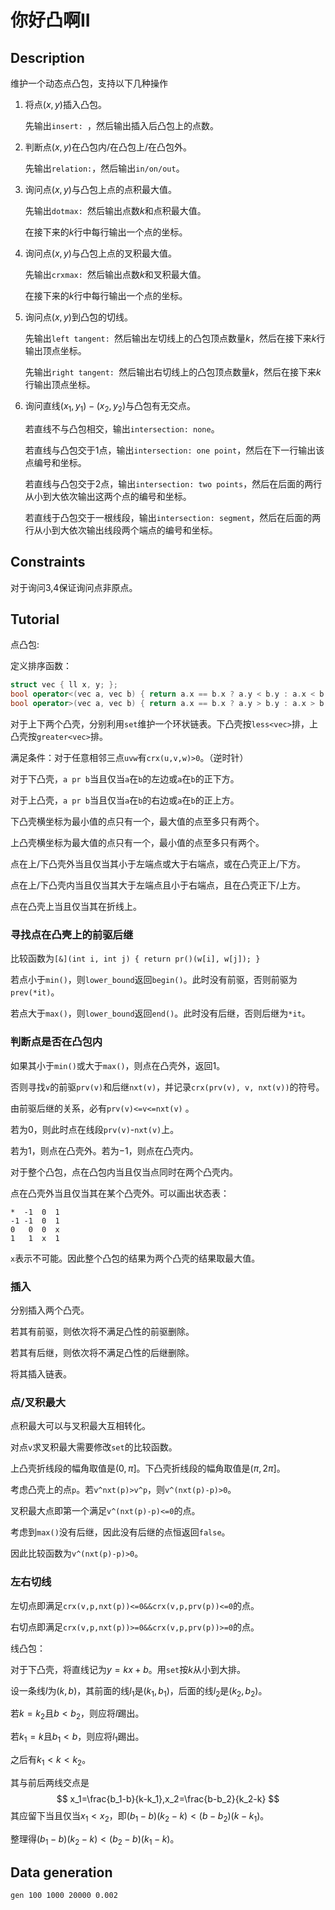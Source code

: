 # 你好凸啊II

## Description

维护一个动态点凸包，支持以下几种操作

1. 将点$(x,y)$插入凸包。

   先输出`insert: `，然后输出插入后凸包上的点数。

2. 判断点$(x,y)$在凸包内/在凸包上/在凸包外。

   先输出`relation:`，然后输出`in/on/out`。

3. 询问点$(x,y)$与凸包上点的点积最大值。

   先输出`dotmax: `然后输出点数$k$和点积最大值。

   在接下来的$k$行中每行输出一个点的坐标。

4. 询问点$(x,y)$与凸包上点的叉积最大值。

   先输出`crxmax: `然后输出点数$k$和叉积最大值。

   在接下来的$k$行中每行输出一个点的坐标。

5. 询问点$(x,y)$到凸包的切线。

   先输出`left tangent: `然后输出左切线上的凸包顶点数量$k$，然后在接下来$k$行输出顶点坐标。

   先输出`right tangent: `然后输出右切线上的凸包顶点数量$k$，然后在接下来$k$行输出顶点坐标。

6. 询问直线$(x_1,y_1)-(x_2,y_2)$与凸包有无交点。

   若直线不与凸包相交，输出`intersection: none`。

   若直线与凸包交于$1$点，输出`intersection: one point`，然后在下一行输出该点编号和坐标。

   若直线与凸包交于$2$点，输出`intersection: two points`，然后在后面的两行从小到大依次输出这两个点的编号和坐标。

   若直线于凸包交于一根线段，输出`intersection: segment`，然后在后面的两行从小到大依次输出线段两个端点的编号和坐标。

## Constraints

对于询问3,4保证询问点非原点。

## Tutorial

点凸包:

定义排序函数：

```cpp
struct vec { ll x, y; };
bool operator<(vec a, vec b) { return a.x == b.x ? a.y < b.y : a.x < b.x; }
bool operator>(vec a, vec b) { return a.x == b.x ? a.y > b.y : a.x > b.x; }
```

对于上下两个凸壳，分别利用`set`维护一个环状链表。下凸壳按`less<vec>`排，上凸壳按`greater<vec>`排。

满足条件：对于任意相邻三点`uvw`有`crx(u,v,w)>0`。（逆时针）

对于下凸壳，`a pr b`当且仅当`a`在`b`的左边或`a`在`b`的正下方。

对于上凸壳，`a pr b`当且仅当`a`在`b`的右边或`a`在`b`的正上方。

下凸壳横坐标为最小值的点只有一个，最大值的点至多只有两个。

上凸壳横坐标为最大值的点只有一个，最小值的点至多只有两个。

点在上/下凸壳外当且仅当其小于左端点或大于右端点，或在凸壳正上/下方。

点在上/下凸壳内当且仅当其大于左端点且小于右端点，且在凸壳正下/上方。

点在凸壳上当且仅当其在折线上。

### 寻找点在凸壳上的前驱后继

比较函数为`[&](int i, int j) { return pr()(w[i], w[j]); }`

若点小于`min()`，则`lower_bound`返回`begin()`。此时没有前驱，否则前驱为`prev(*it)`。

若点大于`max()`，则`lower_bound`返回`end()`。此时没有后继，否则后继为`*it`。

### 判断点是否在凸包内

如果其小于`min()`或大于`max()`，则点在凸壳外，返回$1$。

否则寻找`v`的前驱`prv(v)`和后继`nxt(v)`，并记录`crx(prv(v), v, nxt(v))`的符号。

由前驱后继的关系，必有`prv(v)<=v<=nxt(v)` 。

若为$0$，则此时点在线段`prv(v)`-`nxt(v)`上。

若为$1$，则点在凸壳外。若为$-1$，则点在凸壳内。

对于整个凸包，点在凸包内当且仅当点同时在两个凸壳内。

点在凸壳外当且仅当其在某个凸壳外。可以画出状态表：

```
*  -1  0  1
-1 -1  0  1
0   0  0  x  
1   1  x  1
```

`x`表示不可能。因此整个凸包的结果为两个凸壳的结果取最大值。

### 插入

分别插入两个凸壳。

若其有前驱，则依次将不满足凸性的前驱删除。

若其有后继，则依次将不满足凸性的后继删除。

将其插入链表。

### 点/叉积最大

点积最大可以与叉积最大互相转化。

对点`v`求叉积最大需要修改`set`的比较函数。

上凸壳折线段的幅角取值是$(0,\pi]$。下凸壳折线段的幅角取值是$(\pi,2\pi]$。

考虑凸壳上的点`p`。若`v^nxt(p)>v^p`，则`v^(nxt(p)-p)>0`。

叉积最大点即第一个满足`v^(nxt(p)-p)<=0`的点。

考虑到`max()`没有后继，因此没有后继的点恒返回`false`。

因此比较函数为`v^(nxt(p)-p)>0`。

### 左右切线

左切点即满足`crx(v,p,nxt(p))<=0&&crx(v,p,prv(p))<=0`的点。

右切点即满足`crx(v,p,nxt(p))>=0&&crx(v,p,prv(p))>=0`的点。





线凸包：

对于下凸壳，将直线记为$y=kx+b$。用`set`按$k$从小到大排。

设一条线$l$为$(k,b)$，其前面的线$l_1$是$(k_1,b_1)$，后面的线$l_2$是$(k_2,b_2)$。

若$k=k_2$且$b<b_2$，则应将$l$踢出。

若$k_1=k$且$b_1<b$，则应将$l_1$踢出。

之后有$k_1<k<k_2$。

其与前后两线交点是
$$
x_1=\frac{b_1-b}{k-k_1},x_2=\frac{b-b_2}{k_2-k}
$$
其应留下当且仅当$x_1<x_2$，即$(b_1-b)(k_2-k)<(b-b_2)(k-k_1)$。

整理得$(b_1-b)(k_2-k)<(b_2-b)(k_1-k)$。







## Data generation

```
gen 100 1000 20000 0.002
```





